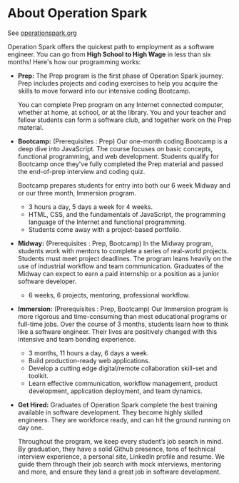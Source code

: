 # About Operation Spark

See [operationspark.org](operationspark.org)

Operation Spark offers the quickest path to employment as a software engineer. You can go from **High School to High Wage** in less than six months! Here's how our programming works:

* **Prep:** The Prep program is the first phase of Operation Spark journey. Prep includes projects and coding exercises to help you acquire the skills to move forward into our intensive coding Bootcamp.

    You can complete Prep program on any Internet connected computer, whether at home, at school, or at the library. You and your teacher and fellow students can form a software club, and together work on the Prep material.

* **Bootcamp:** (Prerequisites : Prep) Our one-month coding Bootcamp is a deep dive into JavaScript.  The course focuses on basic concepts, functional programming, and web development. Students qualify for Bootcamp once they've fully completed the Prep material and passed the end-of-prep interview and coding quiz.

    Bootcamp prepares students for entry into both our 6 week Midway and or our three month, Immersion program.

    * 3 hours a day, 5 days a week for 4 weeks.
    * HTML, CSS, and the fundamentals of JavaScript, the programming language of the Internet and functional programming.
    * Students come away with a project-based portfolio.
    
    
* **Midway:** (Prerequisites : Prep, Bootcamp) In the Midway program, students work with mentors to complete a series of real-world projects.  Students must meet project deadlines.  The program leans heavily on the use of industrial workflow and team communication. Graduates of the Midway can expect to earn a paid internship or a position as a junior software developer.
    
    * 6 weeks, 6 projects, mentoring, professional workflow.
    

* **Immersion:** (Prerequisites : Prep, Bootcamp) Our Immersion program is more rigorous and time-consuming than most educational programs or full-time jobs. Over the course of 3 months, students learn how to think like a software engineer.  Their lives are positively changed with this intensive and team bonding experience.
    
    * 3 months, 11 hours a day, 6 days a week.
    * Build production-ready web applications.
    * Develop a cutting edge digital/remote collaboration skill-set and toolkit.
    * Learn effective communication, workflow management, product development, application deployment, and team dynamics.
 

* **Get Hired:** Graduates of Operation Spark complete the best training available in software development. They become highly skilled engineers.  They are workforce ready, and can hit the ground running on day one.

    Throughout the program, we keep every student’s job search in mind. By graduation, they have a solid Github presence, tons of technical interview experience, a personal site, LinkedIn profile and resume. We guide them through their job search with mock interviews, mentoring and more, and ensure they land a great job in software development.
